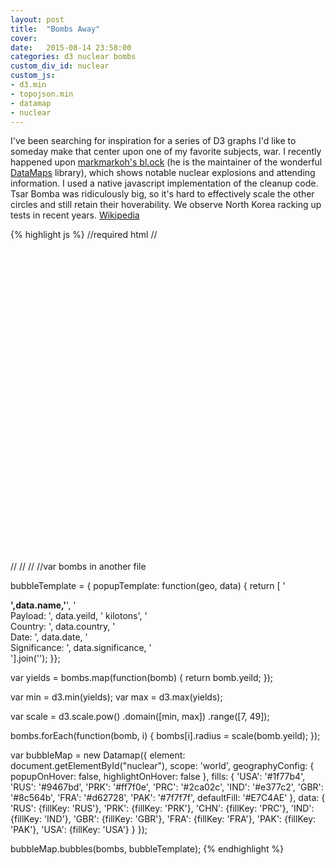 ```yaml
---
layout: post
title:  "Bombs Away"
cover:
date:   2015-08-14 23:58:00
categories: d3 nuclear bombs
custom_div_id: nuclear
custom_js:
- d3.min
- topojson.min
- datamap
- nuclear
---
```

I've been searching for inspiration for a series of D3 graphs I'd like to someday make that center upon one of my favorite subjects, war. I recently happened upon [markmarkoh's bl.ock](http://bl.ocks.org/markmarkoh/4255924) (he is the maintainer of the wonderful [DataMaps](http://datamaps.github.io/) library), which shows notable nuclear explosions and attending information. I used a native javascript implementation of the cleanup code. Tsar Bomba was ridiculously big, so it's hard to effectively scale the other circles and still retain their hoverability. We observe North Korea racking up tests in recent years. [Wikipedia](https://en.wikipedia.org/wiki/Nuclear_weapons_testing#Milestone_nuclear_explosions)

{% highlight js %}
//required html
//<div id="nuclear" style="height: 500px; width: 750px"></div>
//<script src='/scripts/d3.min.js' type="text/javascript"></script>
//<script src='/scripts/topojson.js' type="text/javascript"></script>
//<script src='/scripts/datamap.js' type="text/javascript"></script>
//var bombs in another file

bubbleTemplate = { popupTemplate: function(geo, data) {
    return [
        '<div class="hoverinfo"><strong>',data.name,'</strong>',
        '<br/>Payload: ', data.yeild, ' kilotons',
        '<br/>Country: ', data.country,
        '<br/>Date: ', data.date,
        '<br/>Significance: ', data.significance,
        '</div>'].join('');
}};

var yields = bombs.map(function(bomb) {
    return bomb.yeild;
});

var min = d3.min(yields);
var max = d3.max(yields);

var scale = d3.scale.pow()
.domain([min, max])
.range([7, 49]);

bombs.forEach(function(bomb, i) {
    bombs[i].radius = scale(bomb.yeild);
});

var bubbleMap = new Datamap({
    element: document.getElementById("nuclear"),
    scope: 'world',
    geographyConfig: {
        popupOnHover: false,
        highlightOnHover: false
    },
    fills: {
        'USA': '#1f77b4',
        'RUS': '#9467bd',
        'PRK': '#ff7f0e',
        'PRC': '#2ca02c',
        'IND': '#e377c2',
        'GBR': '#8c564b',
        'FRA': '#d62728',
        'PAK': '#7f7f7f',
        defaultFill: '#E7C4AE'
    },
    data: {
        'RUS': {fillKey: 'RUS'},
        'PRK': {fillKey: 'PRK'},
        'CHN': {fillKey: 'PRC'},
        'IND': {fillKey: 'IND'},
        'GBR': {fillKey: 'GBR'},
        'FRA': {fillKey: 'FRA'},
        'PAK': {fillKey: 'PAK'},
        'USA': {fillKey: 'USA'}
    }
});

bubbleMap.bubbles(bombs, bubbleTemplate);
{% endhighlight %}
